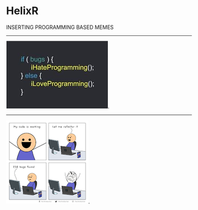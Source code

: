 # HelixR
 INSERTING PROGRAMMING BASED MEMES
***
![Memes](/images.jpeg "Rashmis meme").

***
![coding memes](/meme1.png "harshada meme"). 
